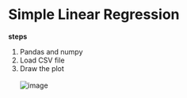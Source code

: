 # Simple Linear Regression #

**steps**

1. Pandas and numpy
2. Load CSV file
3. Draw the plot<br> <br>
![image](https://github.com/778569/Student-Exam-Score-by-Studing-Hours-Linear_Regression-/assets/52319671/ed192cbb-9961-4d4a-9211-493d9e13075f)
